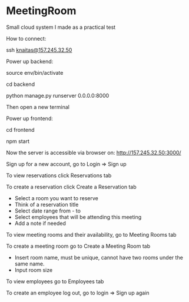 # MeetingRoom

Small cloud system I made as a practical test

How to connect:

ssh knaitas@157.245.32.50

Power up backend:

source env/bin/activate

cd backend

python manage.py runserver 0.0.0.0:8000

Then open a new terminal

Power up frontend:

cd frontend

npm start

Now the server is accessible via browser on: http://157.245.32.50:3000/

Sign up for a new account, go to Login => Sign up

To view reservations click Reservations tab

To create a reservation click Create a Reservation tab
  - Select a room you want to reserve
  - Think of a reservation title
  - Select date range from - to
  - Select employees that will be attending this meeting
  - Add a note if needed
  
To view meeting rooms and their availability, go to Meeting Rooms tab

To create a meeting room go to Create a Meeting Room tab
  - Insert room name, must be unique, cannot have two rooms under the same name.
  - Input room size
  
 To view employees go to Employees tab
 
 To create an employee log out, go to login => Sign up again

